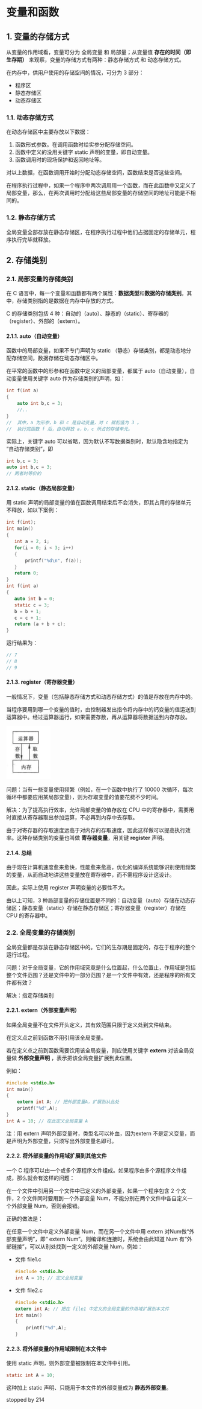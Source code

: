 # 变量和函数

## 1. 变量的存储方式

从变量的作用域看，变量可分为 全局变量 和 局部量；从变量值 **存在的时间（即生存期）** 来观察，变量的存储方式有两种：静态存储方式 和 动态存储方式。

在内存中，供用户使用的存储空间的情况，可分为 3 部分：

- 程序区
- 静态存储区
- 动态存储区

### 1.1. 动态存储方式

在动态存储区中主要存放以下数据：

1. 函数形式参数。在调用函数时给实参分配存储空间。
2. 函数中定义的没用关键字 static 声明的变量，即自动变量。
3. 函数调用时的现场保护和返回地址等。

对以上数据，在函数调用开始时分配动态存储空间，函数结束是否这些空间。

在程序执行过程中，如果一个程序中两次调用用一个函数，而在此函数中又定义了局部变量，那么，在两次调用时分配给这些局部变量的存储空间的地址可能是不相同的。

### 1.2. 静态存储方式

全局变量全部存放在静态存储区，在程序执行过程中他们占据固定的存储单元，程序执行完毕就释放。

## 2. 存储类别

### 2.1. 局部变量的存储类别

在 C 语言中，每一个变量和函数都有两个属性：**数据类型**和**数据的存储类别**。其中，存储类别指的是数据在内存中存放的方式。

C 的存储类别包括 4 种：自动的（auto）、静态的（static）、寄存器的（register）、外部的（extern）。

#### 2.1.1. auto（自动变量）

函数中的局部变量，如果不专门声明为 static （静态）存储类别，都是动态地分配存储空间，数据存储在动态存储区中。

在平常的函数中的形参和在函数中定义的局部变量，都属于 auto（自动变量），自动变量使用关键字 auto 作为存储类别的声明，如：

```c
int f(int a)
{
    auto int b,c = 3;
    //..
}
//  其中，a 为形参，b 和 c 是自动变量，对 c 赋初值为 3 。
//  执行完函数 f 后，自动释放 a，b，c 所占的存储单元。
```

实际上，关键字 auto 可以省略，因为默认不写数据类别时，默认隐含地指定为 “自动存储类别”，即

```c
int b,c = 3;
auto int b,c = 3;
// 两者时等价的
```

#### 2.1.2. static（静态局部变量）

用 static 声明的局部变量的值在函数调用结束后不会消失，即其占用的存储单元不释放，如以下案例：

 ```c
int f(int);
int main()
{
	int a = 2, i;
    for(i = 0; i < 3; i++)
    {
        printf("%d\n", f(a));
    }   
    return 0;
}
int f(int a)
{
    auto int b = 0;
    static c = 3;
    b = b + 1;
    c = c + 1;
    return (a + b + c);
}
 ```

运行结果为：

```c
// 7
// 8
// 9
```

#### 2.1.3. register（寄存器变量）

一般情况下，变量（包括静态存储方式和动态存储方式）的值是存放在内存中的。

当程序要用到哪一个变量的值时，由控制器发出指令将内存中的钙变量的值运送到运算器中。经过运算器运行，如果需要存数，再从运算器将数据送到内存存放。

![13](./assets/13.png)

问题：当有一些变量使用频繁（例如，在一个函数中执行了 10000 次循环，每次循环中都要应用某局部变量），则为存取变量的值要花费不少时间。

解决：为了提高执行效率，允许局部变量的值存放在 CPU 中的寄存器中，需要用时直接从寄存器取出参加运算，不必再到内存中去存取。

由于对寄存器的存取速度远高于对内存的存取速度，因此这样做可以提高执行效率。这种存储类别的变量也叫做 **寄存器变量**，用关键 **register** 声明。

#### 2.1.4. 总结

由于现在计算机速度愈来愈快，性能愈来愈高，优化的编译系统能够识别使用频繁的变量，从而自动地讲这些变量放在寄存器中，而不需程序设计这设计。

因此，实际上使用 register 声明变量的必要性不大。

由以上可知，3 种局部变量的存储位置是不同的：自动变量（auto）存储在动态存储区；静态变量（static）存储在静态存储区；寄存器变量（register）存储在 CPU 的寄存器中。

### 2.2. 全局变量的存储类别

全局变量都是存放在静态存储区中的。它们的生存期是固定的，存在于程序的整个运行过程。

问题：对于全局变量，它的作用域究竟是什么位置起，什么位置止，作用域是包括整个文件范围？还是文件中的一部分范围？是一个文件中有效，还是程序的所有文件都有效？

解决：指定存储类别

#### 2.2.1. extern（外部变量声明）

如果全局变量不在文件开头定义，其有效范围只限于定义处到文件结束。

在定义点之前到函数不用引用该全局变量。

若在定义点之前到函数需要饮用该全局变量，则应使用关键字 **extern** 对该全局变量做 **外部变量声明** ，表示把该全局变量扩展到此位置。

例如：

```c
#include <stdio.h>
int main()
{
    extern int A; // 把外部变量A，扩展到从此处
    printf("%d",A);
}
int A = 10; // 在此定义全局变量 A
```

注：用 extern 声明外部变量时，类型名可以补血，因为extern 不是定义变量，而是声明为外部变量，只须写出外部变量名即可。

#### 2.2.2. 将外部变量的作用域扩展到其他文件

一个 C 程序可以由一个或多个源程序文件组成。如果程序由多个源程序文件组成，那么就会有这样的问题：

在一个文件中引用另一个文件中已定义的外部变量，如果一个程序包含 2 个文件，2 个文件同时要用到一个外部变量 Num，不能分别在两个文件中各自定义一个外部变量 Num，否则会报错。

正确的做法是：

在任意一个文件中定义外部变量 Num，而在另一个文件中用 extern 对Num做“外部变量声明”，即“ extern Num”。则编译和连接时，系统会由此知道 Num 有“外部链接”，可以从别处找到一定义的外部变量 Num，例如：

- 文件 file1.c

  ```c
  #include <stdio.h>
  int A = 10; // 定义全局变量
  ```

- 文件 file2.c

  ```c
  #include <stdio.h>
  extern int A; // 把在 file1 中定义的全局变量的作用域扩展到本文件
  int main()
  {
      printf("%d",A);
  }
  ```

#### 2.2.3. 将外部变量的作用域限制在本文件中

使用 static 声明，则外部变量被限制在本文件中引用。

```c
static int A = 10;
```

这种加上 static 声明、只能用于本文件的外部变量成为 **静态外部变量**。



stopped by 214